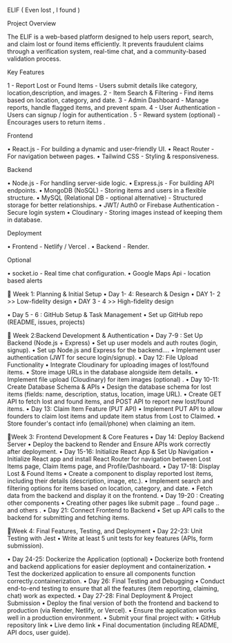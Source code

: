 
 ELIF ( Even lost , I found ) 

 Project Overview 
 
 The ELIF is a web-based platform designed to help users report, search, and claim lost or found items efficiently. It prevents fraudulent claims through a verification system, real-time chat, and a community-based validation process. 


 Key Features 

 1 - Report Lost or Found Items - Users submit details like category, location,description, and images. 
 2 - Item Search & Filtering - Find items based on location, category, and date. 
 3 - Admin Dashboard - Manage reports, handle flagged items, and prevent spam. 
 4 - User Authentication - Users can signup / login for authentication . 
5 - Reward system (optional) - Encourages users to return items . 

 Frontend 

 • React.js - For building a dynamic and user-friendly UI. 
 • React Router - For navigation between pages. 
 • Tailwind CSS - Styling & responsiveness. 

 Backend 

 • Node.js  - For handling server-side logic. 
 • Express.js  - For building API endpoints. 
 • MongoDB (NoSQL) - Storing items and users in a flexible structure. 
 • MySQL (Relational DB - optional alternative) - Structured storage for better relationships. 
 • JWT/ Auth0 or Firebase Authentication - Secure login system 
 • Cloudinary - Storing images instead of keeping them in database. 


 Deployment 

 •  Frontend - Netlify / Vercel . 
 •  Backend - Render. 

 Optional 

 •  socket.io - Real time chat configuration. 
 •  Google Maps Api - location based alerts 



 📌 Week 1: Planning & Initial Setup 
 • Day 1- 4: Research & Design 
 • DAY 1- 2 >> Low-fidelity design 
 • DAY 3 - 4 >> High-fidelity design 

 • Day 5 - 6 : GitHub Setup & Task Management 
 •  Set up GitHub repo (README, issues, projects)


 📌 Week 2:Backend Development & Authentication 
 • Day 7-9 : Set Up Backend (Node.js + Express) 
 • Set up user models and auth routes (login, signup). 
 • Set up Node.js and Express for the backend.… 
 • Implement user authentication (JWT for secure login/signup). 
 • Day 12: File Upload Functionality 
 • Integrate Cloudinary for uploading images of lost/found items. 
 • Store image URLs in the database alongside item details. 
 •  Implement file upload (Cloudinary) for item images (optional) . 
 • Day 10-11: Create Database Schema & APIs 
 • Design the database schema for lost items (fields: name, description,         status, location, image URL). 
 • Create GET API to fetch lost and found items, and POST API to report new lost/found items. 
 • Day 13: Claim Item Feature (PUT API) 
 • Implement PUT API to allow founders to claim lost items and update item status from Lost to Claimed. 
 • Store founder's contact info (email/phone) when claiming an item. 
 


 📌Week 3: Frontend Development & Core Features 
 •  Day 14: Deploy Backend Server 
 • Deploy the backend to Render and Ensure APIs work correctly after deployment. 
 • Day 15-16: Initialize React App & Set Up Navigation 
 • Initialize React app and install React Router for navigation between Lost Items page, Claim Items page, and Profile/Dashboard. 
 • Day 17-18: Display Lost & Found Items 
 • Create a component to display reported lost items, including their details (description, image, etc.). 
 • Implement search and filtering options for items based on location, category, and date. 
 • Fetch data from the backend and display it on the frontend. 
 • Day 19-20 : Creating other components 
 • Creating other pages like submit page .. found page .. and others . 
 • Day 21: Connect Frontend to Backend 
 • Set up API calls to the backend for submitting and fetching items. 



 📌Week 4: Final Features, Testing, and Deployment 
 • Day 22-23: Unit Testing with Jest 
 • Write at least 5 unit tests for key features (APIs, form submission). 

 • Day 24-25: Dockerize the Application (optional) 
 • Dockerize both frontend and backend applications for easier deployment and containerization. 
 • Test the dockerized application to ensure all components function correctly.containerization. 
 • Day 26: Final Testing and Debugging 
 • Conduct end-to-end testing to ensure that all the features (item reporting, claiming, chat) work as expected. 
 • Day 27-28: Final Deployment & Project Submission 
 • Deploy the final version of both the frontend and backend to production (via Render, Netlify, or Vercel). 
 • Ensure the application works well in a production environment. 
 • Submit your final project with: • GitHub repository link • Live demo link • Final documentation (including README, API docs, user guide).